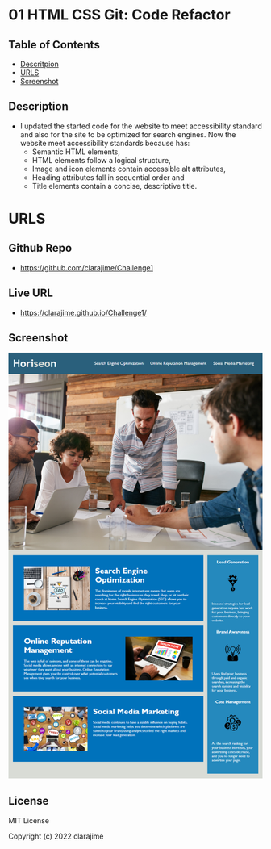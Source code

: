 # 01 HTML CSS Git: Code Refactor

## Table of Contents
* [Descritpion](#description)
* [URLS](#urls)
* [Screenshot](#screenshot)

## Description
* I updated the started code for the website to meet accessibility standard and also for the site to be optimized for search engines.
Now the website meet accessibility standards because has: 
  * Semantic HTML elements,
  * HTML elements follow a logical structure,
  * Image and icon elements contain accessible alt attributes,
  * Heading attributes fall in sequential order and 
  * Title elements contain a concise, descriptive title.


# URLS
## Github Repo
* https://github.com/clarajime/Challenge1

## Live URL
* https://clarajime.github.io/Challenge1/




## Screenshot
![alt text](Assets/01-html-css-git-challenge-demo.png)


## License 
MIT License

Copyright (c) 2022 clarajime



